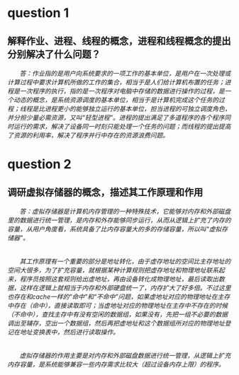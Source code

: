 # question 1
## 解释作业、进程、线程的概念，进程和线程概念的提出分别解决了什么问题？
###### &#160; &#160; &#160; &#160;答：作业指的是用户向系统要求的一项工作的基本单位，是用户在一次处理或计算过程中要求计算机所做的工作的集合，相当于是人们给计算机布置的任务；进程是一次程序的执行，指的是一次程序对电脑中存储的数据进行操作的过程，是一个动态的概念，是系统资源调度的基本单位，相当于是计算机完成这个任务的过程；线程是比进程更小的能够独立运行的基本单位，担当进程的可独立调度角色，并分担少量必需资源，又叫“轻型进程”。进程的提出满足了多道程序的各个程序同时运行的需求，解决了设备同一时刻只能处理一个任务的问题；而线程的提出提高了资源的利用率，解决了程序并行中存在的资源浪费问题。
# question 2
## 调研虚拟存储器的概念，描述其工作原理和作用
###### &#160; &#160; &#160; &#160;答：虚拟存储器是计算机内存管理的一种特殊技术，它能够对内存和外部磁盘里的数据进行统一管理，是内存和外存能够同步运行，从而从逻辑上扩充了内存的容量，从用户角度看，系统具备了比内存容量大的多的存储容量，所以叫“虚拟存储器”。
###### &#160; &#160; &#160; &#160;其工作原理有一个重要的部分是地址转化，由于虚存地址的空间比主存地址的空间大很多，为了扩充容量，就根据某种计算规则把虚存地址和物理地址联系起来，程序员按照这套规则给出虚地址，再由设备转化成物理地址，最后读取出数据，这样在逻辑上就相当于内存和外部硬盘统一了，内存扩大了好多倍。不过这里也存在和cache一样的“命中”和“不命中”问题，如果虚地址对应的物理地址在主存中存在（命中），直接读取即可；当虚地址对应的物理地址在主存中不存在的时候（不命中），查找主存中有没有空闲的数据组，如果没有，先把一组不必要的数据调出至辅存，空出一个数据组，然后再把虚地址和这个数据组所对应的物理地址登记在地址变换表中，然后进行读取操作。
###### &#160; &#160; &#160; &#160;虚拟存储器的作用主要是对内存和外部磁盘数据进行统一管理，从逻辑上扩充内存容量，是系统能够兼容一些内存需求比较大（超过设备内存上限）的程序。
